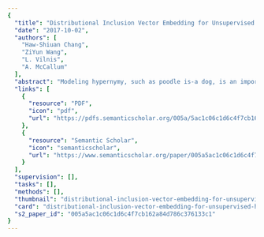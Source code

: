 ```yaml
---
{
  "title": "Distributional Inclusion Vector Embedding for Unsupervised Hypernymy Detection",
  "date": "2017-10-02",
  "authors": [
    "Haw-Shiuan Chang",
    "ZiYun Wang",
    "L. Vilnis",
    "A. McCallum"
  ],
  "abstract": "Modeling hypernymy, such as poodle is-a dog, is an important generalization aid to many NLP tasks, such as entailment, relation extraction, and question answering. Supervised learning from labeled hypernym sources, such as WordNet, limit the coverage of these models, which can be addressed by learning hypernyms from unlabeled text. Existing unsupervised methods either do not scale to large vocabularies or yield unacceptably poor accuracy. This paper introduces {\\it distributional inclusion vector embedding (DIVE)}, a simple-to-implement unsupervised method of hypernym discovery via per-word non-negative vector embeddings which preserve the inclusion property of word contexts. In experimental evaluations more comprehensive than any previous literature of which we are aware---evaluating on 11 datasets using multiple existing as well as newly proposed scoring functions---we find that our method provides up to double the precision of previous unsupervised methods, and the highest average performance, using a much more compact word representation, and yielding many new state-of-the-art results. In addition, the meaning of each dimension in DIVE is interpretable, which leads to a novel approach on word sense disambiguation as another promising application of DIVE.",
  "links": [
    {
      "resource": "PDF",
      "icon": "pdf",
      "url": "https://pdfs.semanticscholar.org/005a/5ac1c06c1d6c4f7cb162a84d786c376133c1.pdf"
    },
    {
      "resource": "Semantic Scholar",
      "icon": "semanticscholar",
      "url": "https://www.semanticscholar.org/paper/005a5ac1c06c1d6c4f7cb162a84d786c376133c1"
    }
  ],
  "supervision": [],
  "tasks": [],
  "methods": [],
  "thumbnail": "distributional-inclusion-vector-embedding-for-unsupervised-hypernymy-detection-thumb.jpg",
  "card": "distributional-inclusion-vector-embedding-for-unsupervised-hypernymy-detection-card.jpg",
  "s2_paper_id": "005a5ac1c06c1d6c4f7cb162a84d786c376133c1"
}
---
```


